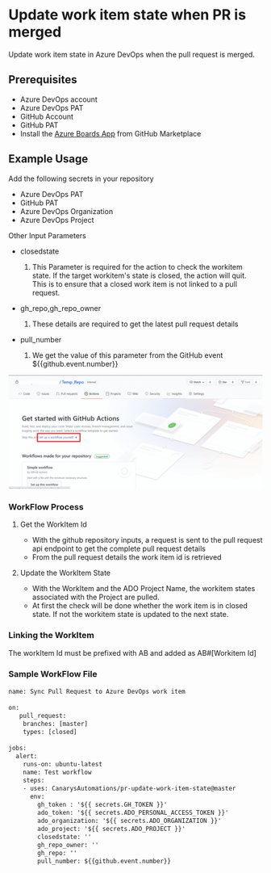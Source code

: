 # Update work item state when PR is merged

Update work item state in Azure DevOps when the pull request is merged. 

## Prerequisites

- Azure DevOps account
- Azure DevOps PAT
- GitHub Account
- GitHub PAT
- Install the [Azure Boards App](https://docs.microsoft.com/en-us/azure/devops/boards/github/install-github-app?view=azure-devops) from GitHub Marketplace

## Example Usage

Add the following secrets in your repository

- Azure DevOps PAT 
- GitHub PAT
- Azure DevOps Organization 
- Azure DevOps Project

Other Input Parameters

- closedstate
    1. This Parameter is required for the action to check the workitem state. If the target workitem's state is closed, the action will quit. This is to ensure that a closed work item is not linked to a pull request.

- gh_repo,gh_repo_owner
    1. These details are required to get the latest pull request details	

- pull_number
    1. We get the value of this parameter from the GitHub event ${{github.event.number}}

![Alt Text](./assets/gifs/workflow.gif)	

### WorkFlow Process

1. Get the WorkItem Id

   - With the github repository inputs, a request is sent to the pull request api endpoint to get the complete pull request details
   - From the pull request details the work item id is retrieved

2. Update the WorkItem State

   - With the WorkItem and the ADO Project Name, the workitem states associated with the Project are pulled. 
   - At first the check will be done whether the work item is in closed state. If not the workitem state is updated to the next state.

### Linking the WorkItem

The workItem Id must be prefixed with AB and added as AB#[Workitem Id]
   
### Sample WorkFlow File 

```
name: Sync Pull Request to Azure DevOps work item

on:
   pull_request:
    branches: [master]
    types: [closed]

jobs:
  alert:
    runs-on: ubuntu-latest
    name: Test workflow
    steps:       
    - uses: CanarysAutomations/pr-update-work-item-state@master
      env: 
        gh_token : '${{ secrets.GH_TOKEN }}'   
        ado_token: '${{ secrets.ADO_PERSONAL_ACCESS_TOKEN }}'
        ado_organization: '${{ secrets.ADO_ORGANIZATION }}'
        ado_project: '${{ secrets.ADO_PROJECT }}'
        closedstate: ''
        gh_repo_owner: ''
        gh_repo: ''
        pull_number: ${{github.event.number}} 
```
   




